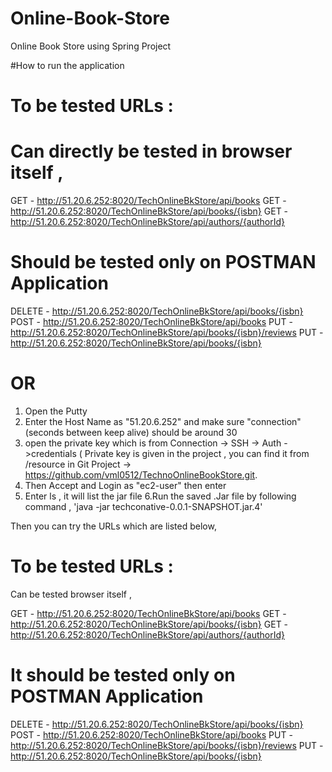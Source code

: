 # Online-Book-Store
Online Book Store using Spring Project


#How to run the application 


# To be tested URLs :

# Can directly be tested in browser itself ,
 
 GET -   	http://51.20.6.252:8020/TechOnlineBkStore/api/books
 GET -   	http://51.20.6.252:8020/TechOnlineBkStore/api/books/{isbn}
 GET -	 	http://51.20.6.252:8020/TechOnlineBkStore/api/authors/{authorId}
 
# Should be tested only on POSTMAN Application 
 
 DELETE  -  http://51.20.6.252:8020/TechOnlineBkStore/api/books/{isbn}
 POST -		http://51.20.6.252:8020/TechOnlineBkStore/api/books
 PUT -		http://51.20.6.252:8020/TechOnlineBkStore/api/books/{isbn}/reviews
 PUT  -		http://51.20.6.252:8020/TechOnlineBkStore/api/books/{isbn}


# OR 
 
 

1. Open the Putty 
2. Enter the Host Name as "51.20.6.252" and make sure "connection"(seconds between keep alive)
   should be around 30
3. open the private key which is from Connection -> SSH -> Auth ->credentials ( Private key is given in the project , you can find it from /resource  in Git Project -> https://github.com/vml0512/TechnoOnlineBookStore.git.
4. Then Accept and Login as "ec2-user" then enter
5. Enter ls , it will list the jar file 
6.Run the saved .Jar file by following command , 'java -jar techconative-0.0.1-SNAPSHOT.jar.4'


Then you can try the URLs which are listed below,

# To be tested URLs :

Can be tested browser itself ,
 
 GET -   	http://51.20.6.252:8020/TechOnlineBkStore/api/books
 GET -   	http://51.20.6.252:8020/TechOnlineBkStore/api/books/{isbn}
 GET -	 	http://51.20.6.252:8020/TechOnlineBkStore/api/authors/{authorId}
 
# It should be tested only on POSTMAN Application 
 
 DELETE  -  http://51.20.6.252:8020/TechOnlineBkStore/api/books/{isbn}
 POST -		http://51.20.6.252:8020/TechOnlineBkStore/api/books
 PUT -		http://51.20.6.252:8020/TechOnlineBkStore/api/books/{isbn}/reviews
 PUT  -		http://51.20.6.252:8020/TechOnlineBkStore/api/books/{isbn}